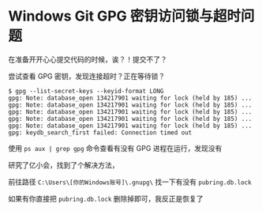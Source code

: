 # Windows Git GPG 密钥访问锁与超时问题

在准备开开心心提交代码的时候，诶？！提交不了？

尝试查看 GPG 密钥，发现连接超时？正在等待锁？

```
$ gpg --list-secret-keys --keyid-format LONG
gpg: Note: database_open 134217901 waiting for lock (held by 185) ...
gpg: Note: database_open 134217901 waiting for lock (held by 185) ...
gpg: Note: database_open 134217901 waiting for lock (held by 185) ...
gpg: Note: database_open 134217901 waiting for lock (held by 185) ...
gpg: Note: database_open 134217901 waiting for lock (held by 185) ...
gpg: keydb_search_first failed: Connection timed out
```

使用 `ps aux | grep gpg` 命令查看有没有 GPG 进程在运行，发现没有

研究了亿小会，找到了个解决方法，

前往路径 `C:\Users\[你的Windows账号]\.gnupg\` 找一下有没有 `pubring.db.lock`

如果有你直接把 `pubring.db.lock` 删除掉即可，我反正是恢复了

